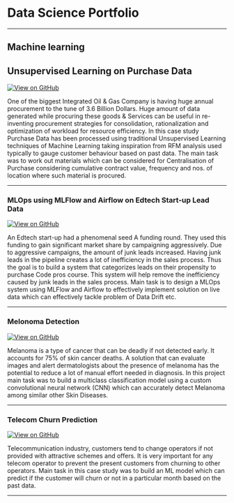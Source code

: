 # Data Science Portfolio
---
## Machine learning

## Unsupervised Learning on Purchase Data
[![View on GitHub](https://img.shields.io/badge/GitHub-View_on_GitHub-blue?logo=GitHub)](https://myspace.ongc.co.in/blogs/purchase_data_ml/entry/Unsupervised_Machine_Learning_ML_for_MM_Purchase_Data_Analysis_of_ONGC_Western_Sector_of_last_Five_Years?lang=en_us)

One of the biggest Integrated Oil & Gas Company is having huge annual procurement to the tune of 3.6 Billion Dollars. Huge amount of data generated while procuring these goods & Services can be useful in re-inventing procurement strategies for consolidation, rationalization and optimization of workload for resource efficiency. In this case study Purchase Data has been processed using traditional Unsupervised Learning techniques of Machine Learning taking inspiration from RFM analysis used typically to gauge customer behaviour based on past data. The main task was to work out materials which can be considered for Centralisation of Purchase considering cumulative contract value, frequency and nos. of location where such material is procured.

---

### MLOps using MLFlow and Airflow on Edtech Start-up Lead Data
[![View on GitHub](https://img.shields.io/badge/GitHub-View_on_GitHub-blue?logo=GitHub)](https://github.com/Rohitnith/MLOPs-with-MLFlow-and-Airflow/tree/main)

An Edtech start-up  had a phenomenal seed A funding round. They used this funding to gain significant market share by campaigning aggressively. Due to aggressive campaigns, the amount of junk leads increased. Having junk leads in the pipeline creates a lot of inefficiency in the sales process. Thus the goal  is to build a system that categorizes leads on their propensity to purchase Code pros course. This system will help remove the inefficiency caused by junk leads in the sales process.
Main task is to design a MLOps system using MLFlow and Airflow to effectively implement solution on live data which can effectively tackle problem of Data Drift etc.

---

### Melonoma Detection
[![View on GitHub](https://img.shields.io/badge/GitHub-View_on_GitHub-blue?logo=GitHub)](https://github.com/Rohitnith/Data-Science-Projects/tree/main/CNN)

Melanoma is a type of cancer that can be deadly if not detected early. It accounts for 75% of skin cancer deaths. A solution that can evaluate images and alert dermatologists about the presence of melanoma has the potential to reduce a lot of manual effort needed in diagnosis. In this project main task was to build a multiclass classification model using a custom convolutional neural network (CNN) which can accurately detect Melanoma among similar other Skin Diseases.

---
### Telecom Churn Prediction

[![View on GitHub](https://img.shields.io/badge/GitHub-View_on_GitHub-blue?logo=GitHub)](https://github.com/Rohitnith/Data-Science-Projects/tree/main/Telecom%20Churn%20Hackthlon)

Telecommunication industry, customers tend to change operators if not provided with attractive schemes and offers. It is very important for any telecom operator to prevent the present customers from churning to other operators. Main task in this case study was to build an ML model which can predict if the customer will churn or not in a particular month based on the past data.

---

